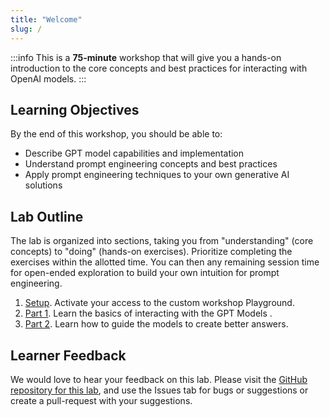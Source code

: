 ```yaml
---
title: "Welcome"
slug: /
---
```


:::info
This is a **75-minute** workshop that will give you a hands-on introduction to the core concepts and best practices for interacting with OpenAI models.
:::

## Learning Objectives

By the end of this workshop, you should be able to:

- Describe GPT model capabilities and implementation
- Understand prompt engineering concepts and best practices
- Apply prompt engineering techniques to your own generative AI solutions

## Lab Outline

The lab is organized into sections, taking you from "understanding" (core concepts) to "doing" (hands-on exercises). Prioritize completing the exercises within the allotted time. You can then any remaining session time for open-ended exploration to build your own intuition for prompt engineering.

1. [Setup](/setup). Activate your access to the custom workshop Playground.
2. [Part 1](/part-1/Basic-Prompting). Learn the basics of interacting with the GPT Models .
3. [Part 2](/part-2/System-Message). Learn how to guide the models to ​create better answers.

## Learner Feedback

We would love to hear your feedback on this lab. Please visit the [GitHub repository for this lab](https://github.com/microsoft/Workshop-Interact-with-OpenAI-models/), and use the Issues tab for bugs or suggestions or create a pull-request with your suggestions.
